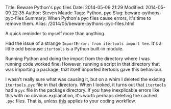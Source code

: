 Title: Beware Python's pyc files
Date: 2014-05-09 21:29
Modified: 2014-05-09 22:35
Author: Steven Maude
Tags: Python, pyc
Slug: beware-pythons-pyc-files
Summary: When Python's pyc files cause errors, it's time to remove them.
Alias: /2014/05/beware-pythons-pyc-files.html

A quick reminder to myself more than anything.

Had the issue of a strange `ImportError: from itertools import tee`.
It's a little odd because `itertools` is a Python built-in module.

Running Python and doing the import from the directory where I was
running code worked fine. However, running a script in that directory
that was importing a package, that itself imported itertools gave this
behaviour.

I wasn't really sure what was causing it, but on a whim I deleted the
existing `itertools.pyc` file in that directory. When I looked, it turns
out that `itertools` had a `pyc` file in the package directory. If you
have inexplicable errors like this with no obvious explanation, it's
worth perhaps deleting the cached `.pyc` files. That is, unless
[this](https://www.youtube.com/watch?v=wsczq6j3_bA#t=22m15s) applies to
your coding workflow.
